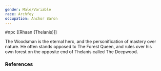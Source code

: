```yaml
---
gender: Male/Variable
race: Archfey
occupation: Anchor Baron
---
```

 #npc [[Rhaan (Thelanis)]]

The Woodsman is the eternal hero, and the personification of mastery over nature. He often stands opposed to The Forest Queen, and rules over his own forest on the opposite end of Thelanis called The Deepwood.

### References
